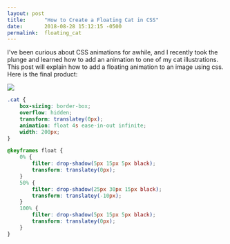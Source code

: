 ```yaml
---
layout: post
title:      "How to Create a Floating Cat in CSS"
date:       2018-08-28 15:12:15 -0500
permalink:  floating_cat
---
```


I've been curious about CSS animations for awhile, and I recently took the plunge and learned how to add an animation to one of my cat illustrations. This post will explain how to add a floating animation to an image using css. Here is the final product:

<img src="https://i.imgur.com/H9XhL0e.gif">

```css
.cat {
	box-sizing: border-box;
	overflow: hidden;
	transform: translatey(0px);
	animation: float 4s ease-in-out infinite;
	width: 200px;
}

@keyframes float {
	0% {
		filter: drop-shadow(5px 15px 5px black);
		transform: translatey(0px);
	}
	50% {
		filter: drop-shadow(25px 30px 15px black);
		transform: translatey(-10px);
	}
	100% {
		filter: drop-shadow(5px 15px 5px black);
		transform: translatey(0px);
	}
}
```









